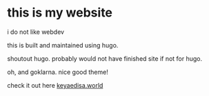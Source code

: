 # this is my website

i do not like webdev

this is built and maintained using hugo.

shoutout hugo. probably would not have finished site if not for hugo.

oh, and goklarna. nice good theme!

check it out here [keyaedisa.world](https://keyaedisa.world)
